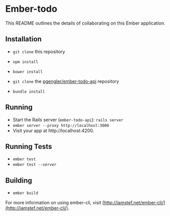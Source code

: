 # Ember-todo

This README outlines the details of collaborating on this Ember application.

## Installation

* `git clone` this repository
* `npm install`
* `bower install`

* `git clone` the [pgengler/ember-todo-api](http://github.com/pgengler/ember-todo-api) repository
* `bundle install`

## Running

* Start the Rails server (`ember-todo-api`): `rails server`
* `ember server --proxy http://localhost:3000`
* Visit your app at http://localhost:4200.

## Running Tests

* `ember test`
* `ember test --server`

## Building

* `ember build`

For more information on using ember-cli, visit [http://iamstef.net/ember-cli/](http://iamstef.net/ember-cli/).
